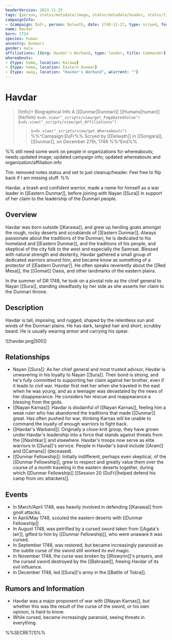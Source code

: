 ```yaml
---
headerVersion: 2023.11.25
tags: [person, status/metadata/image, status/metadata/header, status/tim, status/update]
campaignInfo:
- {campaign: DuFr, person: Delwath, date: 1748-12-27, type: scryed, format: "<met:U> by <person> in <current:fr!>, on <target>"}
name: Havdar
born: 1724
species: human
ancestry: Dunmari
gender: male
affiliations: [{org: Havdar's Warband, type: leader, title: Commander} ]
whereabouts:
- {type: home, location: Karawa}
- {type: home, location: Eastern Dunmar}
- {type: away, location: "Havdar's Warband", wCurrent: ""}
---
```

# Havdar
>[!info]+ Biographical Info
> A [[Dunmar|Dunmari]] [[Humans|human]] (he/him)
> `$=dv.view("_scripts/view/get_PageDatedValue")`
> `$=dv.view("_scripts/view/get_Affiliations")`
>> `$=dv.view("_scripts/view/get_Whereabouts")`
>> %%^Campaign:DuFr%% Scryed by [[Delwath]] in [[Songara]], [[Dunmar]], on December 27th, 1748 %%^End%%

%% still need some work on people in organizations for whereabouts; needs updated image; updated campaign info; updated whereabouts and organization/affiliation info

Tim: removed notes status and set to just cleanup/header. Feel free to flip back if I am missing stuff.
%%

Havdar, a brash and confident warrior, made a name for himself as a war leader in [[Eastern Dunmar]], before joining with Nayan [[Sura]] in support of her claim to the leadership of the Dunmari people. 
## Overview

Havdar was born outside [[Karawa]], and grew up herding goats amongst the rough, rocky deserts and scrublands of [[Eastern Dunmar]]. Always passionate about the traditions of the Dunmari, he is dedicated to his homeland and [[Eastern Dunmar]], and the traditions of his people, and skeptical of the city folk to the west and especially the Samraat. Blessed with natural strength and dexterity, Havdar gathered a small group of dedicated warriors around him, and became know as something of a protector of [[Eastern Dunmar]]. He often speaks reverently about the [[Red Mesa]], the [[Gomat]] Oasis, and other landmarks of the eastern plains. 

In the summer of DR 1748, he took on a pivotal role as the chief general to Nayan [[Sura]], standing steadfastly by her side as she asserts her claim to the Dunmari throne.
## Description

Havdar is tall, imposing, and rugged, shaped by the relentless sun and winds of the Dunmari plains. He has dark, tangled hair and short, scrubby beard. He is usually wearing armor and carrying his spear.

![[havdar.png|500]]
## Relationships

- Nayan [[Sura]]: As her chief general and most trusted advisor, Havdar is unwavering in his loyalty to Nayan [[Sura]]. Their bond is strong, and he's fully committed to supporting her claim against her brother, even if it leads to civil war. Havdar first met her when she traveled in the east when he was young, and as a teenager was devastated by the news of her disappearance. He considers her rescue and reappearance a blessing from the gods. 
- [[Nayan Karnas]]: Havdar is disdainful of [[Nayan Karnas]], feeling him a weak ruler who has abandoned the traditions that made [[Dunmar]] great. Has often pushed for war, thinking Karnas will be unable to command the loyalty of enough warriors to fight back. 
- [[Havdar's Warband]]: Originally a close-knit group, they have grown under Havdar's leadership into a force that stands against threats from the [[Nashtkar]] and elsewhere. Havdar's troops now serve as elite warriors in [[Sura]]'s service. People in Havdar's band include [[Aram]] and [[Camana]] (deceased). 
- [[Dunmar Fellowship]]: Initially indifferent, perhaps even skeptical, of the [[Dunmar Fellowship]], grew to respect and greatly value them over the course of a month traveling in the eastern deserts together, during which [[Dunmar Fellowship]] [[Session 20 (DuFr)|helped defend his camp from orc attackers]]. 
## Events

- In March/April 1748, was heavily involved in defending [[Karawa]] from gnoll attacks. 
- In April/May 1748, scouted the eastern deserts with [[Dunmar Fellowship]]
- In August 1748, was petrified by a cursed sword taken from [[Agata's lair]], gifted to him by [[Dunmar Fellowship]], who were unaware it was cursed.
- In September 1748, was restored, but became increasingly paranoid as the subtle curse of the sword still worked its evil magic. 
- In November 1748, the curse was broken by [[Riswynn]]'s prayers, and the cursed sword destroyed by the [[Bahrazel]], freeing Havdar of its evil influence. 
- In December 1748, led [[Sura]]'s army in the [[Battle of Tokra]]. 
## Rumors and Information

- Havdar was a major proponent of war with [[Nayan Karnas]], but whether this was the result of the curse of the sword, or his own opinion, is hard to know. 
- While cursed, became increasingly paranoid, seeing threats in everything.

%%SECRET[1]%%